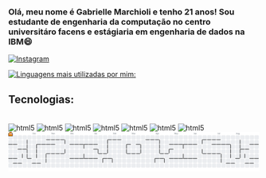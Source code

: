 ### Olá, meu nome é Gabrielle Marchioli e tenho 21 anos! Sou estudante de engenharia da computação no centro universitáro facens e estágiaria em engenharia de dados na IBM😄

[![Instagram](https://img.shields.io/badge/Instagram-E4405F?style=for-the-badge&logo=instagram&logoColor=white)](https://www.instagram.com/gabi.marchioli_/)

[![Linguagens mais utilizadas por mim:](https://github-readme-stats.vercel.app/api/top-langs/?username=GabrielleMarchioli&layout=compact)](https://github.com/GabrielleMarchioli/github-readme-stats)

## Tecnologias:
<div style="display: inline_block"></br>
<img align="center" alt="html5" src="https://img.shields.io/badge/HTML5-E34F26?style=for-the-badge&logo=html5&logoColor=white"/>
<img align="center" alt="html5" src="https://img.shields.io/badge/CSS3-1572B6?style=for-the-badge&logo=css3&logoColor=white"/>
<img align="center" alt="html5" src="https://img.shields.io/badge/JavaScript-F7DF1E?style=for-the-badge&logo=javascript&logoColor=black"/>
<img align="center" alt="html5" src="https://img.shields.io/badge/React-20232A?style=for-the-badge&logo=react&logoColor=61DAFB"/>
<img align="center" alt="html5" src="https://img.shields.io/badge/Bootstrap-563D7C?style=for-the-badge&logo=bootstrap&logoColor=white"/>
<img align="center" alt="html5" src="https://img.shields.io/badge/Python-14354C?style=for-the-badge&logo=python&logoColor=white"/>
<img align="center" alt="html5" src="https://img.shields.io/badge/MySQL-00000F?style=for-the-badge&logo=mysql&logoColor=white"/>
</div>

<picture>
  <source media="(prefers-color-scheme: dark)" srcset="https://raw.githubusercontent.com/GabrielleMarchioli/GabrielleMarchioli/output/pacman-contribution-graph-dark.svg">
  <source media="(prefers-color-scheme: light)" srcset="https://raw.githubusercontent.com/GabrielleMarchioli/GabrielleMarchioli/output/pacman-contribution-graph.svg">
  <img alt="pacman contribution graph" src="https://raw.githubusercontent.com/GabrielleMarchioli/GabrielleMarchioli/output/pacman-contribution-graph.svg">
</picture>

###
